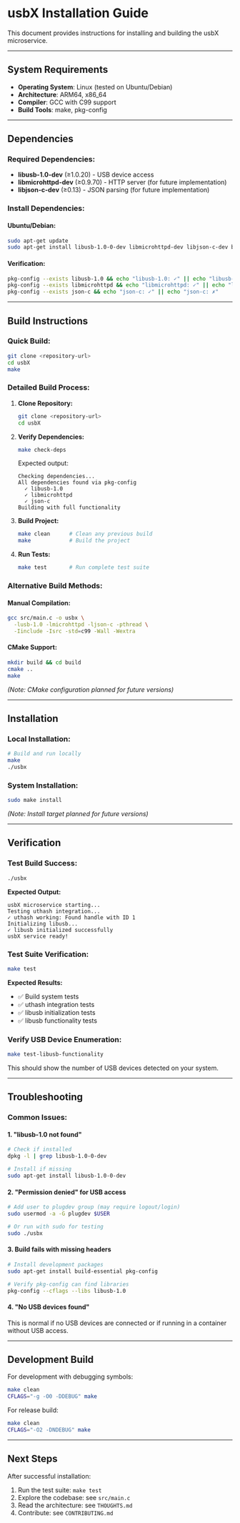 # usbX Installation Guide

This document provides instructions for installing and building the usbX microservice.

---

## System Requirements

- **Operating System**: Linux (tested on Ubuntu/Debian)
- **Architecture**: ARM64, x86_64
- **Compiler**: GCC with C99 support
- **Build Tools**: make, pkg-config

---

## Dependencies

### Required Dependencies:
- **libusb-1.0-dev** (≥1.0.20) - USB device access
- **libmicrohttpd-dev** (≥0.9.70) - HTTP server (for future implementation)
- **libjson-c-dev** (≥0.13) - JSON parsing (for future implementation)

### Install Dependencies:

#### Ubuntu/Debian:
```bash
sudo apt-get update
sudo apt-get install libusb-1.0-0-dev libmicrohttpd-dev libjson-c-dev build-essential pkg-config
```

#### Verification:
```bash
pkg-config --exists libusb-1.0 && echo "libusb-1.0: ✓" || echo "libusb-1.0: ✗"
pkg-config --exists libmicrohttpd && echo "libmicrohttpd: ✓" || echo "libmicrohttpd: ✗"
pkg-config --exists json-c && echo "json-c: ✓" || echo "json-c: ✗"
```

---

## Build Instructions

### Quick Build:
```bash
git clone <repository-url>
cd usbX
make
```

### Detailed Build Process:

1. **Clone Repository:**
   ```bash
   git clone <repository-url>
   cd usbX
   ```

2. **Verify Dependencies:**
   ```bash
   make check-deps
   ```
   Expected output:
   ```
   Checking dependencies...
   All dependencies found via pkg-config
     ✓ libusb-1.0
     ✓ libmicrohttpd
     ✓ json-c
   Building with full functionality
   ```

3. **Build Project:**
   ```bash
   make clean      # Clean any previous build
   make            # Build the project
   ```

4. **Run Tests:**
   ```bash
   make test       # Run complete test suite
   ```

### Alternative Build Methods:

#### Manual Compilation:
```bash
gcc src/main.c -o usbx \
  -lusb-1.0 -lmicrohttpd -ljson-c -pthread \
  -Iinclude -Isrc -std=c99 -Wall -Wextra
```

#### CMake Support:
```bash
mkdir build && cd build
cmake ..
make
```
*(Note: CMake configuration planned for future versions)*

---

## Installation

### Local Installation:
```bash
# Build and run locally
make
./usbx
```

### System Installation:
```bash
sudo make install
```
*(Note: Install target planned for future versions)*

---

## Verification

### Test Build Success:
```bash
./usbx
```

**Expected Output:**
```
usbX microservice starting...
Testing uthash integration...
✓ uthash working: Found handle with ID 1
Initializing libusb...
✓ libusb initialized successfully
usbX service ready!
```

### Test Suite Verification:
```bash
make test
```

**Expected Results:**
- ✅ Build system tests
- ✅ uthash integration tests  
- ✅ libusb initialization tests
- ✅ libusb functionality tests

### Verify USB Device Enumeration:
```bash
make test-libusb-functionality
```

This should show the number of USB devices detected on your system.

---

## Troubleshooting

### Common Issues:

#### 1. "libusb-1.0 not found"
```bash
# Check if installed
dpkg -l | grep libusb-1.0-0-dev

# Install if missing
sudo apt-get install libusb-1.0-0-dev
```

#### 2. "Permission denied" for USB access
```bash
# Add user to plugdev group (may require logout/login)
sudo usermod -a -G plugdev $USER

# Or run with sudo for testing
sudo ./usbx
```

#### 3. Build fails with missing headers
```bash
# Install development packages
sudo apt-get install build-essential pkg-config

# Verify pkg-config can find libraries
pkg-config --cflags --libs libusb-1.0
```

#### 4. "No USB devices found"
This is normal if no USB devices are connected or if running in a container without USB access.

---

## Development Build

For development with debugging symbols:
```bash
make clean
CFLAGS="-g -O0 -DDEBUG" make
```

For release build:
```bash
make clean  
CFLAGS="-O2 -DNDEBUG" make
```

---

## Next Steps

After successful installation:
1. Run the test suite: `make test`
2. Explore the codebase: see `src/main.c`
3. Read the architecture: see `THOUGHTS.md`
4. Contribute: see `CONTRIBUTING.md`